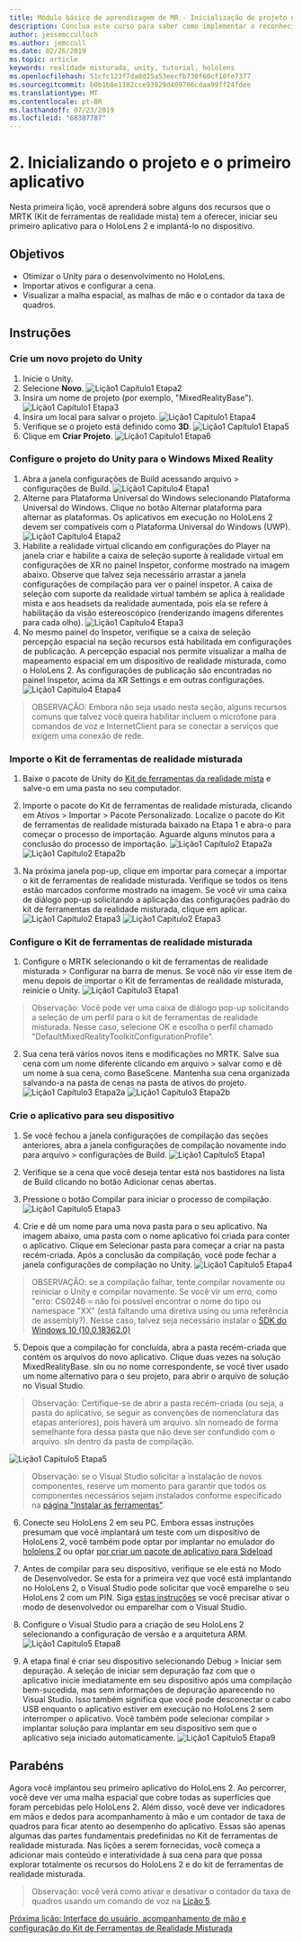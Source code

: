 ```yaml
---
title: Módulo básico de aprendizagem de MR - Inicialização de projeto e primeiro aplicativo
description: Conclua este curso para saber como implementar o reconhecimento facial do Azure em um aplicativo de realidade misturada.
author: jessemcculloch
ms.author: jemccull
ms.date: 02/26/2019
ms.topic: article
keywords: realidade misturada, unity, tutorial, hololens
ms.openlocfilehash: 51cfc123f7da8d25a53eecfb730f60cf10fe7377
ms.sourcegitcommit: b0b1b8e1182cce93929d409706cdaa99ff24fdee
ms.translationtype: MT
ms.contentlocale: pt-BR
ms.lasthandoff: 07/23/2019
ms.locfileid: "68387787"
---
```

# <a name="2-initializing-your-project-and-first-application"></a>2. Inicializando o projeto e o primeiro aplicativo

Nesta primeira lição, você aprenderá sobre alguns dos recursos que o MRTK (Kit de ferramentas de realidade mista) tem a oferecer, iniciar seu primeiro aplicativo para o HoloLens 2 e implantá-lo no dispositivo.

## <a name="objectives"></a>Objetivos

* Otimizar o Unity para o desenvolvimento no HoloLens.
* Importar ativos e configurar a cena.
* Visualizar a malha espacial, as malhas de mão e o contador da taxa de quadros.

## <a name="instructions"></a>Instruções

### <a name="create-new-unity-project"></a>Crie um novo projeto do Unity

1. Inicie o Unity.
2. Selecione **Novo**.
![Lição1 Capítulo1 Etapa2](images/Lesson1Chapter1Step2.JPG)
3. Insira um nome de projeto (por exemplo, "MixedRealityBase").
![Lição1 Capítulo1 Etapa3](images/Lesson1Chapter1Step3.JPG)
4. Insira um local para salvar o projeto.
![Lição1 Capítulo1 Etapa4](images/Lesson1Chapter1Step4.JPG)
5. Verifique se o projeto está definido como **3D**.
![Lição1 Capítulo1 Etapa5](images/Lesson1Chapter1Step5.JPG)
6. Clique em **Criar Projeto**.
![Lição1 Capítulo1 Etapa6](images/Lesson1Chapter1Step6.JPG)

### <a name="configure-the-unity-project-for-windows-mixed-reality"></a>Configure o projeto do Unity para o Windows Mixed Reality

1. Abra a janela configurações de Build acessando arquivo > configurações de Build.
![Lição1 Capítulo4 Etapa1](images/Lesson1Chapter4Step1.JPG)
2. Alterne para Plataforma Universal do Windows selecionando Plataforma Universal do Windows. Clique no botão Alternar plataforma para alternar as plataformas. Os aplicativos em execução no HoloLens 2 devem ser compatíveis com o Plataforma Universal do Windows (UWP).
![Lição1 Capítulo4 Etapa2](images/Lesson1Chapter4Step2.JPG)
3. Habilite a realidade virtual clicando em configurações do Player na janela criar e habilite a caixa de seleção suporte à realidade virtual em configurações de XR no painel Inspetor, conforme mostrado na imagem abaixo. Observe que talvez seja necessário arrastar a janela configurações de compilação para ver o painel inspetor. A caixa de seleção com suporte da realidade virtual também se aplica à realidade mista e aos headsets da realidade aumentada, pois ela se refere à habilitação da visão estereoscópico (renderizando imagens diferentes para cada olho). ![Lição1 Capítulo4 Etapa3](images/Lesson1Chapter4Step3.JPG)
4. No mesmo painel do Inspetor, verifique se a caixa de seleção percepção espacial na seção recursos está habilitada em configurações de publicação. A percepção espacial nos permite visualizar a malha de mapeamento espacial em um dispositivo de realidade misturada, como o HoloLens 2. As configurações de publicação são encontradas no painel Inspetor, acima da XR Settings e em outras configurações.
![Lição1 Capítulo4 Etapa4](images/Lesson1Chapter4Step4.JPG)

> OBSERVAÇÃO: Embora não seja usado nesta seção, alguns recursos comuns que talvez você queira habilitar incluem o microfone para comandos de voz e InternetClient para se conectar a serviços que exigem uma conexão de rede.

### <a name="import-the-mixed-reality-toolkit"></a>Importe o Kit de ferramentas de realidade misturada

1. Baixe o pacote de Unity do [Kit de ferramentas da realidade mista](https://github.com/Microsoft/MixedRealityToolkit-Unity/releases/download/v2.0.0-RC1/Microsoft.MixedReality.Toolkit.Unity.Foundation-v2.0.0-RC1.unitypackage) e salve-o em uma pasta no seu computador.

2. Importe o pacote do Kit de ferramentas de realidade misturada, clicando em Ativos > Importar > Pacote Personalizado. Localize o pacote do Kit de ferramentas de realidade misturada baixado na Etapa 1 e abra-o para começar o processo de importação. Aguarde alguns minutos para a conclusão do processo de importação.
    ![Lição1 Capítulo2 Etapa2a](images/Lesson1Chapter2Step2a.JPG) ![Lição1 Capítulo2 Etapa2b](images/Lesson1Chapter2Step2b.JPG)

3. Na próxima janela pop-up, clique em importar para começar a importar o kit de ferramentas de realidade misturada. Verifique se todos os itens estão marcados conforme mostrado na imagem. Se você vir uma caixa de diálogo pop-up solicitando a aplicação das configurações padrão do kit de ferramentas da realidade misturada, clique em aplicar.
    ![Lição1 Capítulo2 Etapa3](images/Lesson1Chapter2Step3.JPG) ![Lição1 Capítulo2 Etapa3](images/Lesson1Chapter2Step3b.JPG)

### <a name="configure-the-mixed-reality-toolkit"></a>Configure o Kit de ferramentas de realidade misturada

1. Configure o MRTK selecionando o kit de ferramentas de realidade misturada > Configurar na barra de menus. Se você não vir esse item de menu depois de importar o Kit de ferramentas de realidade misturada, reinicie o Unity.
  ![Lição1 Capítulo3 Etapa1](images/Lesson1Chapter3Step1.JPG)

  > Observação: Você pode ver uma caixa de diálogo pop-up solicitando a seleção de um perfil para o kit de ferramentas de realidade misturada. Nesse caso, selecione OK e escolha o perfil chamado "DefaultMixedRealityToolkitConfigurationProfile".

2. Sua cena terá vários novos itens e modificações no MRTK. Salve sua cena com um nome diferente clicando em arquivo > salvar como e dê um nome à sua cena, como BaseScene. Mantenha sua cena organizada salvando-a na pasta de cenas na pasta de ativos do projeto.
  ![Lição1 Capítulo3 Etapa2a](images/Lesson1Chapter3Step2a.JPG)
  ![Lição1 Capítulo3 Etapa2b](images/Lesson1Chapter3Step2b.JPG)

### <a name="build-your-application-to-your-device"></a>Crie o aplicativo para seu dispositivo

1. Se você fechou a janela configurações de compilação das seções anteriores, abra a janela configurações de compilação novamente indo para arquivo > configurações de Build.
    ![Lição1 Capítulo5 Etapa1](images/Lesson1Chapter5Step1.JPG)

2. Verifique se a cena que você deseja tentar está nos bastidores na lista de Build clicando no botão Adicionar cenas abertas.

3. Pressione o botão Compilar para iniciar o processo de compilação.
    ![Lição1 Capítulo5 Etapa3](images/Lesson1Chapter5Step3.JPG)

4. Crie e dê um nome para uma nova pasta para o seu aplicativo. Na imagem abaixo, uma pasta com o nome aplicativo foi criada para conter o aplicativo. Clique em Selecionar pasta para começar a criar na pasta recém-criada. Após a conclusão da compilação, você pode fechar a janela configurações de compilação no Unity. 
    ![Lição1 Capítulo5 Etapa4](images/Lesson1Chapter5Step4.JPG)

  > OBSERVAÇÃO: se a compilação falhar, tente compilar novamente ou reiniciar o Unity e compilar novamente. Se você vir um erro, como "erro: CS0246 = não foi possível encontrar o nome do tipo ou namespace "XX" (está faltando uma diretiva using ou uma referência de assembly?). Nesse caso, talvez seja necessário instalar o [SDK do Windows 10 (10.0.18362.0)](<https://developer.microsoft.com/en-us/windows/downloads/windows-10-sdk>)
  >

5. Depois que a compilação for concluída, abra a pasta recém-criada que contém os arquivos do novo aplicativo. Clique duas vezes na solução MixedRealityBase. sln ou no nome correspondente, se você tiver usado um nome alternativo para o seu projeto, para abrir o arquivo de solução no Visual Studio.

  > Observação: Certifique-se de abrir a pasta recém-criada (ou seja, a pasta do aplicativo, se seguir as convenções de nomenclatura das etapas anteriores), pois haverá um arquivo. sln nomeado de forma semelhante fora dessa pasta que não deve ser confundido com o arquivo. sln dentro da pasta de compilação. 

![Lição1 Capítulo5 Etapa5](images/Lesson1Chapter5Step5.JPG)

  > Observação: se o Visual Studio solicitar a instalação de novos componentes, reserve um momento para garantir que todos os componentes necessários sejam instalados conforme especificado na [página "Instalar as ferramentas"](install-the-tools.md).

6. Conecte seu HoloLens 2 em seu PC. Embora essas instruções presumam que você implantará um teste com um dispositivo de HoloLens 2, você também pode optar por implantar no emulador do [hololens 2](using-the-hololens-emulator.md) ou optar [por criar um pacote de aplicativo para Sideload](<https://docs.microsoft.com/en-us/windows/uwp/packaging/packaging-uwp-apps>)

7. Antes de compilar para seu dispositivo, verifique se ele está no Modo de Desenvolvedor. Se esta for a primeira vez que você está implantando no HoloLens 2, o Visual Studio pode solicitar que você emparelhe o seu HoloLens 2 com um PIN. Siga [estas instruções](https://docs.microsoft.com/en-us/windows/mixed-reality/using-visual-studio) se você precisar ativar o modo de desenvolvedor ou emparelhar com o Visual Studio.

8. Configure o Visual Studio para a criação de seu HoloLens 2 selecionando a configuração de versão e a arquitetura ARM.
    ![Lição1 Capítulo5 Etapa8](images/Lesson1Chapter5Step8.JPG)

9. A etapa final é criar seu dispositivo selecionando Debug > Iniciar sem depuração. A seleção de iniciar sem depuração faz com que o aplicativo inicie imediatamente em seu dispositivo após uma compilação bem-sucedida, mas sem informações de depuração aparecendo no Visual Studio. Isso também significa que você pode desconectar o cabo USB enquanto o aplicativo estiver em execução no HoloLens 2 sem interromper o aplicativo. Você também pode selecionar compilar > implantar solução para implantar em seu dispositivo sem que o aplicativo seja iniciado automaticamente.
    ![Lição1 Capítulo5 Etapa9](images/Lesson1Chapter5Step9.JPG)

## <a name="congratulations"></a>Parabéns

Agora você implantou seu primeiro aplicativo do HoloLens 2. Ao percorrer, você deve ver uma malha espacial que cobre todas as superfícies que foram percebidas pelo HoloLens 2. Além disso, você deve ver indicadores em mãos e dedos para acompanhamento à mão e um contador de taxa de quadros para ficar atento ao desempenho do aplicativo. Essas são apenas algumas das partes fundamentais predefinidas no Kit de ferramentas de realidade misturada. Nas lições a serem fornecidas, você começa a adicionar mais conteúdo e interatividade à sua cena para que possa explorar totalmente os recursos do HoloLens 2 e do kit de ferramentas de realidade misturada.

>Observação: você verá como ativar e desativar o contador da taxa de quadros usando um comando de voz na [Lição 5](mrlearning-base-ch5.md).

[Próxima lição: Interface do usuário, acompanhamento de mão e configuração do Kit de Ferramentas de Realidade Misturada](mrlearning-base-ch2.md)
